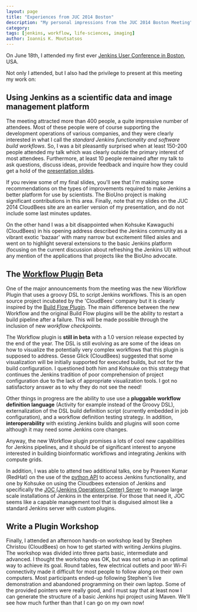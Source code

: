 ```yaml
---
layout: page
title: "Experiences from JUC 2014 Boston"
description: "My personal impressions from the JUC 2014 Boston Meeting"
category: 
tags: [jenkins, workflow, life-sciences, imaging]
author: Ioannis K. Moutsatsos
---
```


On June 18th, I attended my first ever [Jenkins User Conference in Boston](http://www.cloudbees.com/jenkins/juc-2014/boston/sessions), USA. 

Not only I attended, but I also had the privilege to present at this meeting my work on:

## Using Jenkins as a scientific data and image management platform

The meeting attracted more than 400 people, a quite impressive number of attendees. Most of these people were of course supporting the development operations of various companies, and they were clearly interested in what I call the *standard Jenkins functionality and software build workflows*. So, I was a bit pleasantly surprised when at least 150-200 people attended my talk which was clearly outside the  primary interest of most attendees. Furthermore, at least 10 people remained after my talk to  ask questions, discuss ideas, provide feedback and inquire how they could get a hold of the [presentation slides](http://www.tinyurl.com/JUC2014-Moutsatsos). 

If you review some of my final slides, you'll see that I'm making some recommendations on the types of improvements required to make Jenkins a better platform for use by scientists. The BioUno project is making significant contributions in this area. Finally, note that my slides on the JUC 2014 CloudBees site are an earlier version of my presentation, and do not include some last minutes updates.

<!--more-->
On the other hand I was a bit disappointed when Kohsuke Kawaguchi (CloudBees) in his opening address described the Jenkins community as a vibrant exotic 'bazaar' with many narrow but excitement filled aisles and went on to highlight several extensions to the basic Jenkins platform (focusing on the current discussion about refreshing the Jenkins UI) without any mention of the applications that projects like the BioUno advocate.

## The [Workflow Plugin](https://github.com/jenkinsci/workflow-plugin) Beta
One of the major announcements from the meeting was the new Workflow Plugin that uses a groovy DSL to script Jenkins workflows.
This is an open source project incubated by the 'CloudBees' company but it is clearly inspired by the [Build Flow Plugin](https://wiki.jenkins.io/display/JENKINS/Build+Flow+Plugin). The main difference between the new Workflow and the original Build Flow plugins will be the ability to restart a build pipeline after a failure. This will be made possible through the inclusion of new *workflow checkpoints*.

The Workflow plugin is **still in beta** with a 1.0 version release expected by the end of the year. The DSL is still evolving as are some of the ideas on how to visualize the potentially very complex workflows that this plugin is supposed to address. Gesse Glick (CloudBees) suggested that some visualization will be initially supported for executed builds, but not for the build configuration. I questioned both him and Kohsuke on this strategy that continues the Jenkins tradition of poor comprehension of project configuration due to the lack of appropriate visualization tools. I got no satisfactory answer as to why they do not see the need!

Other things in progress are the ability to use use a **pluggable workflow definition language** (Activity for example instead of the Groovy DSL), externalization of the DSL build definition script (currently embedded in job configuration), and a workflow  definition testing strategy. In addition, **interoperability** with existing Jenkins builds and plugins will soon come although it may need some Jenkins core changes.

Anyway, the new Workflow plugin promises a lots of cool new capabilities for Jenkins pipelines, and it should be of significant interest to anyone interested in building bioinformatic workflows and integrating Jenkins with compute grids.

In addition, I was able to attend two additional talks, one by Praveen Kumar (RedHat) on the use of the [python API](https://github.com/salimfadhley/jenkinsapi) to access Jenkins functionality, and one by Kohsuke on using the Cloudbees extension of Jenkins and specifically the [JOC (Jenkins Operations Center) Server](http://pages.cloudbees.com/rs/cloudbees/images/Jenkins-Operations-Center-by-CloudBees.pdf) to manage large scale installations of Jenkins in the enterprise. For those that need it, JOC seems like a capable management tool that is disguised almost like a standard Jenkins server with custom plugins.

## Write a Plugin Workshop
Finally, I attended an afternoon hands-on workshop lead by Stephen Christou (CloudBees) on how to get started with writing Jenkins plugins. The workshop was divided into three parts basic, intermediate and advanced. I thought the workshop was OK, but was not setup in an optimal way to achieve its goal. Round tables, few electrical outlets and poor Wi-Fi connectivity made it difficult for most people to follow along on their own computers. Most participants ended-up following Stephen's live demonstration and abandoned programming on their own laptop. Some of the provided pointers were really good, and I must say that at least now I can generate the structure of a basic Jenkins hpi project using Maven. We'll see how much further than that I can go on my own now!

